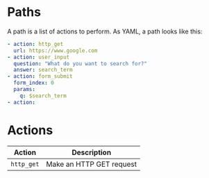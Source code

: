 Paths
=====

A path is a list of actions to perform.  As YAML, a path looks like this:

```yaml
- action: http_get
  url: https://www.google.com
- action: user_input
  question: "What do you want to search for?"
  answer: search_term
- action: form_submit
  form_index: 0
  params:
    q: $search_term
- action:
```

Actions
=======

| Action | Description |
|--------|-------------|
| `http_get` | Make an HTTP GET request |


